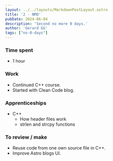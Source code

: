 ```yaml
---
layout: ../../layouts/MarkdownPostLayout.astro
title: '2 - NMO'
pubDate: 2024-06-04
description: 'Second no more 0 days.'
author: 'Gerard GG'
tags: ["no-0-days"]
---
```

### Time spent
- 1 hour

### Work
- Continued C++ course.
- Started with Clean Code blog.

### Apprenticeships
- C++
    - How header files work
    - strlen and strcpy functions

### To review / make
- Reuse code from one own source file in C++.
- Improve Astro blogs UI.